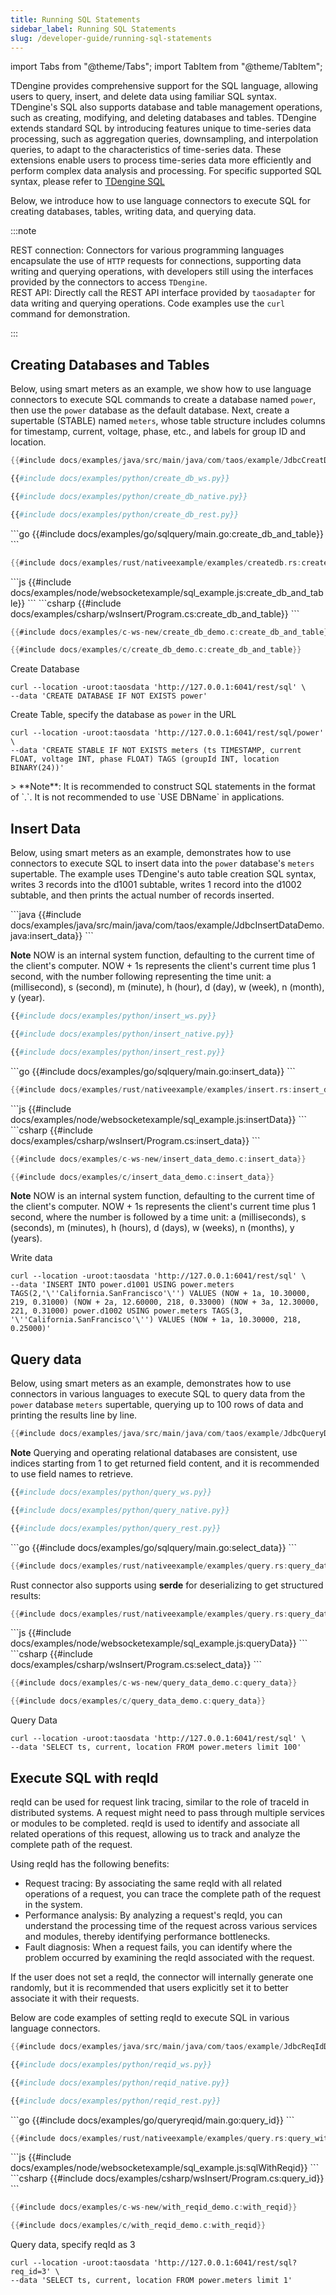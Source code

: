 ```yaml
---
title: Running SQL Statements
sidebar_label: Running SQL Statements
slug: /developer-guide/running-sql-statements
---
```


import Tabs from "@theme/Tabs";
import TabItem from "@theme/TabItem";

TDengine provides comprehensive support for the SQL language, allowing users to query, insert, and delete data using familiar SQL syntax. TDengine's SQL also supports database and table management operations, such as creating, modifying, and deleting databases and tables. TDengine extends standard SQL by introducing features unique to time-series data processing, such as aggregation queries, downsampling, and interpolation queries, to adapt to the characteristics of time-series data. These extensions enable users to process time-series data more efficiently and perform complex data analysis and processing. For specific supported SQL syntax, please refer to [TDengine SQL](../../tdengine-reference/sql-manual/)

Below, we introduce how to use language connectors to execute SQL for creating databases, tables, writing data, and querying data.

:::note

REST connection: Connectors for various programming languages encapsulate the use of `HTTP` requests for connections, supporting data writing and querying operations, with developers still using the interfaces provided by the connectors to access `TDengine`.  
REST API: Directly call the REST API interface provided by `taosadapter` for data writing and querying operations. Code examples use the `curl` command for demonstration.

:::

## Creating Databases and Tables

Below, using smart meters as an example, we show how to use language connectors to execute SQL commands to create a database named `power`, then use the `power` database as the default database.
Next, create a supertable (STABLE) named `meters`, whose table structure includes columns for timestamp, current, voltage, phase, etc., and labels for group ID and location.

<Tabs defaultValue="java" groupId="lang">
<TabItem value="java" label="Java">

```java
{{#include docs/examples/java/src/main/java/com/taos/example/JdbcCreatDBDemo.java:create_db_and_table}}
```

</TabItem>
<TabItem label="Python" value="python">

```python title="WebSocket Connection"
{{#include docs/examples/python/create_db_ws.py}}
```

```python title="Native Connection"
{{#include docs/examples/python/create_db_native.py}}
```

```python title="Rest Connection"
{{#include docs/examples/python/create_db_rest.py}}
```

</TabItem>
<TabItem label="Go" value="go">
```go
{{#include docs/examples/go/sqlquery/main.go:create_db_and_table}}
```
</TabItem>
<TabItem label="Rust" value="rust">

```rust
{{#include docs/examples/rust/nativeexample/examples/createdb.rs:create_db_and_table}}
```

</TabItem>
<TabItem label="Node.js" value="node">
```js
{{#include docs/examples/node/websocketexample/sql_example.js:create_db_and_table}}
```
</TabItem>
<TabItem label="C#" value="csharp">
```csharp
{{#include docs/examples/csharp/wsInsert/Program.cs:create_db_and_table}}
```
</TabItem>
<TabItem label="C" value="c">

```c  title="WebSocket Connection"
{{#include docs/examples/c-ws-new/create_db_demo.c:create_db_and_table}}
```

```c  title="Native Connection"
{{#include docs/examples/c/create_db_demo.c:create_db_and_table}}
```

</TabItem>
<TabItem label="REST API" value="rest">

Create Database

```shell
curl --location -uroot:taosdata 'http://127.0.0.1:6041/rest/sql' \
--data 'CREATE DATABASE IF NOT EXISTS power'
```

Create Table, specify the database as `power` in the URL

```shell
curl --location -uroot:taosdata 'http://127.0.0.1:6041/rest/sql/power' \
--data 'CREATE STABLE IF NOT EXISTS meters (ts TIMESTAMP, current FLOAT, voltage INT, phase FLOAT) TAGS (groupId INT, location BINARY(24))'
```

</TabItem>
</Tabs>
> **Note**: It is recommended to construct SQL statements in the format of `<dbName>.<tableName>`. It is not recommended to use `USE DBName` in applications.

## Insert Data

Below, using smart meters as an example, demonstrates how to use connectors to execute SQL to insert data into the `power` database's `meters` supertable. The example uses TDengine's auto table creation SQL syntax, writes 3 records into the d1001 subtable, writes 1 record into the d1002 subtable, and then prints the actual number of records inserted.

<Tabs defaultValue="java" groupId="lang">
<TabItem value="java" label="Java">
```java
{{#include docs/examples/java/src/main/java/com/taos/example/JdbcInsertDataDemo.java:insert_data}}
```

**Note**
NOW is an internal system function, defaulting to the current time of the client's computer. NOW + 1s represents the client's current time plus 1 second, with the number following representing the time unit: a (millisecond), s (second), m (minute), h (hour), d (day), w (week), n (month), y (year).

</TabItem>
<TabItem label="Python" value="python">

```python title="WebSocket Connection"
{{#include docs/examples/python/insert_ws.py}}
```

```python title="Native Connection"
{{#include docs/examples/python/insert_native.py}}
```

```python title="Rest Connection"
{{#include docs/examples/python/insert_rest.py}}
```

</TabItem>
<TabItem label="Go" value="go">
```go
{{#include docs/examples/go/sqlquery/main.go:insert_data}}
```
</TabItem>
<TabItem label="Rust" value="rust">

```rust
{{#include docs/examples/rust/nativeexample/examples/insert.rs:insert_data}}
```

</TabItem>
<TabItem label="Node.js" value="node">
```js
{{#include docs/examples/node/websocketexample/sql_example.js:insertData}}
```
</TabItem>
<TabItem label="C#" value="csharp">
```csharp
{{#include docs/examples/csharp/wsInsert/Program.cs:insert_data}}
```
</TabItem>
<TabItem label="C" value="c">

```c title="WebSocket Connection"
{{#include docs/examples/c-ws-new/insert_data_demo.c:insert_data}}
```

```c title="Native Connection"
{{#include docs/examples/c/insert_data_demo.c:insert_data}}
```

**Note**
NOW is an internal system function, defaulting to the current time of the client's computer. NOW + 1s represents the client's current time plus 1 second, where the number is followed by a time unit: a (milliseconds), s (seconds), m (minutes), h (hours), d (days), w (weeks), n (months), y (years).
</TabItem>
<TabItem label="REST API" value="rest">

Write data

```shell
curl --location -uroot:taosdata 'http://127.0.0.1:6041/rest/sql' \
--data 'INSERT INTO power.d1001 USING power.meters TAGS(2,'\''California.SanFrancisco'\'') VALUES (NOW + 1a, 10.30000, 219, 0.31000) (NOW + 2a, 12.60000, 218, 0.33000) (NOW + 3a, 12.30000, 221, 0.31000) power.d1002 USING power.meters TAGS(3, '\''California.SanFrancisco'\'') VALUES (NOW + 1a, 10.30000, 218, 0.25000)'
```

</TabItem>
</Tabs>

## Query data

Below, using smart meters as an example, demonstrates how to use connectors in various languages to execute SQL to query data from the `power` database `meters` supertable, querying up to 100 rows of data and printing the results line by line.

<Tabs defaultValue="java" groupId="lang">
<TabItem label="Java" value="java">

```java
{{#include docs/examples/java/src/main/java/com/taos/example/JdbcQueryDemo.java:query_data}}
```

**Note** Querying and operating relational databases are consistent, use indices starting from 1 to get returned field content, and it is recommended to use field names to retrieve.

</TabItem>
<TabItem label="Python" value="python">

```python title="WebSocket Connection"
{{#include docs/examples/python/query_ws.py}}
```

```python title="Native Connection"
{{#include docs/examples/python/query_native.py}}
```

```python title="Rest Connection"
{{#include docs/examples/python/query_rest.py}}
```

</TabItem>
<TabItem label="Go" value="go">
```go
{{#include docs/examples/go/sqlquery/main.go:select_data}}
```
</TabItem>
<TabItem label="Rust" value="rust">

```rust
{{#include docs/examples/rust/nativeexample/examples/query.rs:query_data}}
```

Rust connector also supports using **serde** for deserializing to get structured results:

```rust
{{#include docs/examples/rust/nativeexample/examples/query.rs:query_data_2}}
```

</TabItem>
<TabItem label="Node.js" value="node">
```js
{{#include docs/examples/node/websocketexample/sql_example.js:queryData}}
```
</TabItem>
<TabItem label="C#" value="csharp">
```csharp
{{#include docs/examples/csharp/wsInsert/Program.cs:select_data}}
```
</TabItem>
<TabItem label="C" value="c">

```c  title="WebSocket Connection"
{{#include docs/examples/c-ws-new/query_data_demo.c:query_data}}
```

```c  title="Native Connection"
{{#include docs/examples/c/query_data_demo.c:query_data}}
```

</TabItem>
<TabItem label="REST API" value="rest">

Query Data

```shell
curl --location -uroot:taosdata 'http://127.0.0.1:6041/rest/sql' \
--data 'SELECT ts, current, location FROM power.meters limit 100'
```

</TabItem>
</Tabs>

## Execute SQL with reqId

reqId can be used for request link tracing, similar to the role of traceId in distributed systems. A request might need to pass through multiple services or modules to be completed. reqId is used to identify and associate all related operations of this request, allowing us to track and analyze the complete path of the request.

Using reqId has the following benefits:

- Request tracing: By associating the same reqId with all related operations of a request, you can trace the complete path of the request in the system.
- Performance analysis: By analyzing a request's reqId, you can understand the processing time of the request across various services and modules, thereby identifying performance bottlenecks.
- Fault diagnosis: When a request fails, you can identify where the problem occurred by examining the reqId associated with the request.

If the user does not set a reqId, the connector will internally generate one randomly, but it is recommended that users explicitly set it to better associate it with their requests.

Below are code examples of setting reqId to execute SQL in various language connectors.

<Tabs defaultValue="java" groupId="lang">
<TabItem label="Java" value="java">

```java
{{#include docs/examples/java/src/main/java/com/taos/example/JdbcReqIdDemo.java:with_reqid}}
```

</TabItem>
<TabItem label="Python" value="python">

```python title="WebSocket Connection"
{{#include docs/examples/python/reqid_ws.py}}
```

```python title="Native Connection"
{{#include docs/examples/python/reqid_native.py}}
```

```python title="Rest Connection"
{{#include docs/examples/python/reqid_rest.py}}
```

</TabItem>
<TabItem label="Go" value="go">
```go
{{#include docs/examples/go/queryreqid/main.go:query_id}}
```
</TabItem>
<TabItem label="Rust" value="rust">

```rust
{{#include docs/examples/rust/nativeexample/examples/query.rs:query_with_req_id}}
```

</TabItem>
<TabItem label="Node.js" value="node">
```js
{{#include docs/examples/node/websocketexample/sql_example.js:sqlWithReqid}}
```
</TabItem>
<TabItem label="C#" value="csharp">
```csharp
{{#include docs/examples/csharp/wsInsert/Program.cs:query_id}}
```
</TabItem>
<TabItem label="C" value="c">

```c title="WebSocket Connection"
{{#include docs/examples/c-ws-new/with_reqid_demo.c:with_reqid}}
```

```c title="Native Connection"
{{#include docs/examples/c/with_reqid_demo.c:with_reqid}}
```

</TabItem>
<TabItem label="REST API" value="rest">

Query data, specify reqId as 3

```shell
curl --location -uroot:taosdata 'http://127.0.0.1:6041/rest/sql?req_id=3' \
--data 'SELECT ts, current, location FROM power.meters limit 1'
```

</TabItem>
</Tabs>
